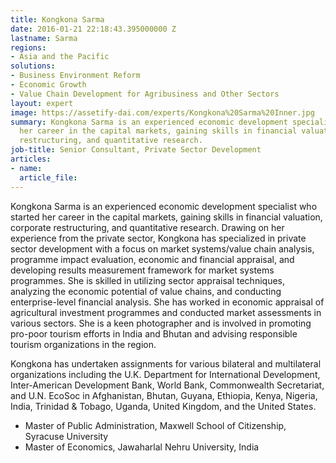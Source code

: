 ```yaml
---
title: Kongkona Sarma
date: 2016-01-21 22:18:43.395000000 Z
lastname: Sarma
regions:
- Asia and the Pacific
solutions:
- Business Environment Reform
- Economic Growth
- Value Chain Development for Agribusiness and Other Sectors
layout: expert
image: https://assetify-dai.com/experts/Kongkona%20Sarma%20Inner.jpg
summary: Kongkona Sarma is an experienced economic development specialist who started
  her career in the capital markets, gaining skills in financial valuation, corporate
  restructuring, and quantitative research.
job-title: Senior Consultant, Private Sector Development
articles:
- name: 
  article_file: 
---
```


Kongkona Sarma is an experienced economic development specialist who started her career in the capital markets, gaining skills in financial valuation, corporate restructuring, and quantitative research. Drawing on her experience from the private sector, Kongkona has specialized in private sector development with a focus on market systems/value chain analysis, programme impact evaluation, economic and financial appraisal, and developing results measurement framework for market systems programmes. She is skilled in utilizing sector appraisal techniques, analyzing the economic potential of value chains, and conducting enterprise-level financial analysis. She has worked in economic appraisal of agricultural investment programmes and conducted market assessments in various sectors. She is a keen photographer and is involved in promoting pro-poor tourism efforts in India and Bhutan and advising responsible tourism organizations in the region.

Kongkona has undertaken assignments for various bilateral and multilateral organizations including the U.K. Department for International Development, Inter-American Development Bank, World Bank, Commonwealth Secretariat, and U.N. EcoSoc in Afghanistan, Bhutan, Guyana, Ethiopia, Kenya, Nigeria, India, Trinidad & Tobago, Uganda, United Kingdom, and the United States.

* Master of Public Administration, Maxwell School of Citizenship, Syracuse University
* Master of Economics, Jawaharlal Nehru University, India

